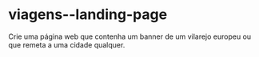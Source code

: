 # viagens--landing-page
Crie uma página web que contenha um banner de um vilarejo europeu ou que remeta a uma cidade qualquer. 
